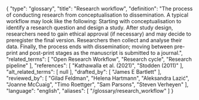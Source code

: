 {
    "type": "glossary",
    "title": "Research workflow",
    "definition": "The process of conducting research from conceptualisation to dissemination. A typical workflow may look like the following: Starting with conceptualisation to identify a research question and design a study. After study design, researchers need to gain ethical approval (if necessary) and may decide to preregister the final version. Researchers then collect and analyse their data. Finally, the process ends with dissemination; moving between pre-print and post-print stages as the manuscript is submitted to a journal.",
    "related_terms": [
        "Open Research Workflow",
        "Research cycle",
        "Research pipeline"
    ],
    "references": [
        "Kathawalla et al. (2021)",
        "Stodden (2011)"
    ],
    "alt_related_terms": [
        null
    ],
    "drafted_by": [
        "James E Bartlett"
    ],
    "reviewed_by": [
        "Gilad Feldman",
        "Helena Hartmann",
        "Aleksandra Lazić",
        "Joanne McCuaig",
        "Timo Roettger",
        "Sam Parsons",
        "Steven Verheyen"
    ],
    "language": "english",
    "aliases": [
        "/glossary/research_workflow"
    ]
}